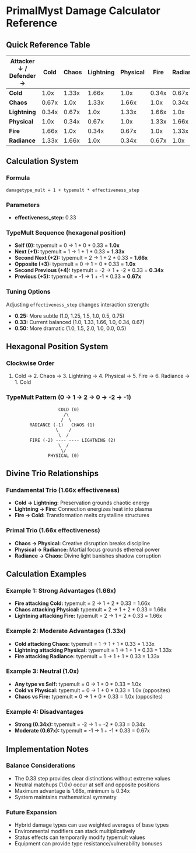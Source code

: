 # PrimalMyst Damage Calculator Reference

## Quick Reference Table

| Attacker ↓ / Defender → | Cold | Chaos | Lightning | Physical | Fire | Radiance |
|-------------------------|------|-------|-----------|----------|------|----------|
| **Cold**               | 1.0x | 1.33x | 1.66x     | 1.0x     | 0.34x| 0.67x    |
| **Chaos**              | 0.67x| 1.0x  | 1.33x     | 1.66x    | 1.0x | 0.34x    |
| **Lightning**          | 0.34x| 0.67x | 1.0x      | 1.33x    | 1.66x| 1.0x     |
| **Physical**           | 1.0x | 0.34x | 0.67x     | 1.0x     | 1.33x| 1.66x    |
| **Fire**               | 1.66x| 1.0x  | 0.34x     | 0.67x    | 1.0x | 1.33x    |
| **Radiance**           | 1.33x| 1.66x | 1.0x      | 0.34x    | 0.67x| 1.0x     |

## Calculation System

### Formula
```
damagetype_mult = 1 + typemult * effectiveness_step
```

### Parameters
- **effectiveness_step:** 0.33

### TypeMult Sequence (hexagonal position)
- **Self (0):** typemult = 0 → 1 + 0 * 0.33 = **1.0x**
- **Next (+1):** typemult = 1 → 1 + 1 * 0.33 = **1.33x**
- **Second Next (+2):** typemult = 2 → 1 + 2 * 0.33 = **1.66x**
- **Opposite (+3):** typemult = 0 → 1 + 0 * 0.33 = **1.0x**
- **Second Previous (+4):** typemult = -2 → 1 + -2 * 0.33 = **0.34x**
- **Previous (+5):** typemult = -1 → 1 + -1 * 0.33 = **0.67x**

### Tuning Options
Adjusting `effectiveness_step` changes interaction strength:
- **0.25:** More subtle (1.0, 1.25, 1.5, 1.0, 0.5, 0.75)
- **0.33:** Current balanced (1.0, 1.33, 1.66, 1.0, 0.34, 0.67)
- **0.50:** More dramatic (1.0, 1.5, 2.0, 1.0, 0.0, 0.5)

## Hexagonal Position System

### Clockwise Order
1. Cold → 2. Chaos → 3. Lightning → 4. Physical → 5. Fire → 6. Radiance → 1. Cold

### TypeMult Pattern (0 → 1 → 2 → 0 → -2 → -1)
```
                    COLD (0)
                      /\
                     /  \
         RADIANCE (-1)   CHAOS (1)
                   \    /
                    \  /
         FIRE (-2) ---- ---- LIGHTNING (2)
                    \  /
                     \/
                PHYSICAL (0)
```

## Divine Trio Relationships

### Fundamental Trio (1.66x effectiveness)
- **Cold → Lightning:** Preservation grounds chaotic energy
- **Lightning → Fire:** Connection energizes heat into plasma  
- **Fire → Cold:** Transformation melts crystalline structures

### Primal Trio (1.66x effectiveness)
- **Chaos → Physical:** Creative disruption breaks discipline
- **Physical → Radiance:** Martial focus grounds ethereal power
- **Radiance → Chaos:** Divine light banishes shadow corruption

## Calculation Examples

### Example 1: Strong Advantages (1.66x)
- **Fire attacking Cold:** typemult = 2 → 1 + 2 * 0.33 = 1.66x
- **Chaos attacking Physical:** typemult = 2 → 1 + 2 * 0.33 = 1.66x
- **Lightning attacking Fire:** typemult = 2 → 1 + 2 * 0.33 = 1.66x

### Example 2: Moderate Advantages (1.33x)
- **Cold attacking Chaos:** typemult = 1 → 1 + 1 * 0.33 = 1.33x
- **Lightning attacking Physical:** typemult = 1 → 1 + 1 * 0.33 = 1.33x
- **Fire attacking Radiance:** typemult = 1 → 1 + 1 * 0.33 = 1.33x

### Example 3: Neutral (1.0x)
- **Any type vs Self:** typemult = 0 → 1 + 0 * 0.33 = 1.0x
- **Cold vs Physical:** typemult = 0 → 1 + 0 * 0.33 = 1.0x (opposites)
- **Chaos vs Fire:** typemult = 0 → 1 + 0 * 0.33 = 1.0x (opposites)

### Example 4: Disadvantages
- **Strong (0.34x):** typemult = -2 → 1 + -2 * 0.33 = 0.34x
- **Moderate (0.67x):** typemult = -1 → 1 + -1 * 0.33 = 0.67x

## Implementation Notes

### Balance Considerations
- The 0.33 step provides clear distinctions without extreme values
- Neutral matchups (1.0x) occur at self and opposite positions
- Maximum advantage is 1.66x, minimum is 0.34x
- System maintains mathematical symmetry

### Future Expansion
- Hybrid damage types can use weighted averages of base types
- Environmental modifiers can stack multiplicatively
- Status effects can temporarily modify typemult values
- Equipment can provide type resistance/vulnerability bonuses

